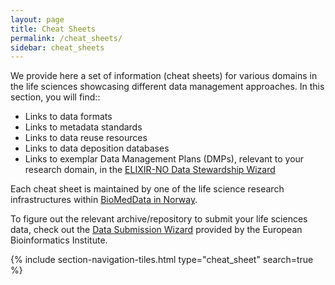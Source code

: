 ```yaml
---
layout: page
title: Cheat Sheets
permalink: /cheat_sheets/
sidebar: cheat_sheets
---
```


We provide here a set of information (cheat sheets) for various domains in the life sciences showcasing different data management approaches. In this section, you will find::
- Links to data formats
- Links to metadata standards
- Links to data reuse resources
- Links to data deposition databases
- Links to exemplar Data Management Plans (DMPs), relevant to your research domain, in the [ELIXIR-NO Data Stewardship Wizard](https://norway.dsw.elixir-europe.org/wizard/)

Each cheat sheet is maintained by one of the life science research infrastructures within [BioMedData in Norway](https://elixir.no/biomeddata).

To figure out the relevant archive/repository to submit your life sciences data, check out the [Data Submission Wizard](https://www.ebi.ac.uk/submission/) provided by the European Bioinformatics Institute.

{% include section-navigation-tiles.html type="cheat_sheet" search=true %}
